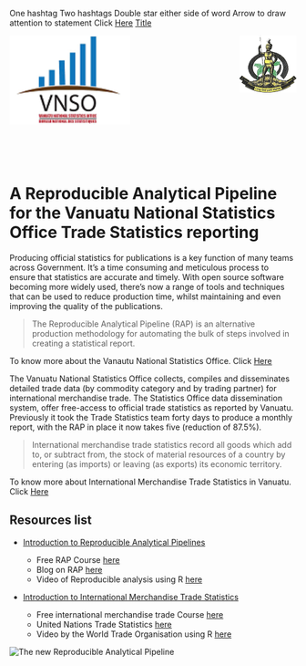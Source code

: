 One hashtag
Two hashtags
Double star either side of word
Arrow to draw attention to statement
Click [Here](link)
[Title](link)


<img align="left" src="images/vnso_logo.png" width=42%> <img align="right" src="images/vangov_logo.png">

<br><br><br><br><br><br><br><br><br><br><br><br><br>

# A Reproducible Analytical Pipeline for the Vanuatu National Statistics Office Trade Statistics reporting&nbsp;

Producing official statistics for publications is a key function of many teams across Government. It’s a time consuming and meticulous process to ensure that statistics are accurate and timely. With open source software becoming more widely used, there’s now a range of tools and techniques that can be used to reduce production time, whilst maintaining and even improving the quality of the publications.  

> The Reproducible Analytical Pipeline (RAP) is an alternative production methodology for automating the bulk of steps involved in creating a statistical report. 

To know more about the Vanautu National Statistics Office. Click [Here](https://vnso.gov.vu)

The Vanuatu National Statistics Office collects, compiles and disseminates detailed trade data (by commodity category and by trading partner) for international merchandise trade. The Statistics Office data dissemination system, offer free-access to official trade statistics as reported by Vanuatu. Previously it took the Trade Statistics team forty days to produce a monthly report, with the RAP in place it now takes five (reduction of 87.5%). 

> International merchandise trade statistics record all goods which add to, or subtract from, the stock of material resources of a country by entering (as imports) or leaving (as exports) its economic territory.

To know more about International Merchandise Trade Statistics in Vanuatu. Click [Here](https://vnso.gov.vu/index.php/en/statistics-by-topic/trade)

## Resources list
- [Introduction to Reproducible Analytical Pipelines](https://ukgovdatascience.github.io/rap_companion/)
    * Free RAP Course [here](https://www.udemy.com/course/reproducible-analytical-pipelines/) 
    * Blog on RAP [here](https://dataingovernment.blog.gov.uk/2017/03/27/reproducible-analytical-pipeline/)
    * Video of Reproducible analysis using R [here](https://www.youtube.com/watch?v=qvPDE4ppAns) 

- [Introduction to International Merchandise Trade Statistics](https://www.oecd.org/sdd/its/international-merchandise-trade-statistics.htm)
    * Free international merchandise trade Course [here](https://www.unsdglearn.org/courses/e-learning-on-international-merchandise-trade-statistics/) 
    * United Nations Trade Statistics [here](https://unstats.un.org/unsd/trade/default.asp)
    * Video by the World Trade Organisation using R [here](https://www.youtube.com/watch?v=kHQJkeOxAKM) 

![The new Reproducible Analytical Pipeline](images/NewPipeline.png)


